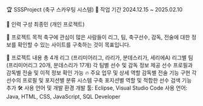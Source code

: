 🏆 SSSProject (축구 스카우팅 시스템)
📅 작업 기간
2024.12.15 ~ 2025.02.10

👤 인력 구성
최종민 (개인 프로젝트)

🎯 프로젝트 목적
축구에 관심이 많은 사람들이 리그, 팀, 축구선수, 감독, 전술에 대한 정보를 확인할 수 있는 사이트를 구축하는 것이 목표입니다.

📌 프로젝트 내용
총 4개 리그 (프리미어리그, 라리가, 분데스리가, 세리에A)
리그별 팀 (프리미어리그 20개, 분데스리가 17개)
각 팀별 선수 및 감독 정보 제공
선수 프로필과 감독별 전술 및 이적 정보 확인 가능
🔥 주요 업무 및 상세 역할
감독별 전술 기능 구현
각 선수의 프로필 및 포지션별 분류 시스템 구축
포지션별 역할 및 적합한 선수 검색 기능 추가
🛠 사용 언어 및 개발 환경
개발 툴: Eclipse, Visual Studio Code
사용 언어: Java, HTML, CSS, JavaScript, SQL Developer
